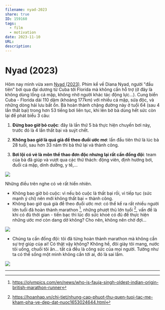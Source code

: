 ```yaml
---
filename: nyad-2023
share: true
ID: 159160
tags:
  - film
  - motivation
date: 2023-11-10
URL: 
description: 
---
```


# Nyad (2023)

Hôm nay mình vừa xem [Nyad (2023)](https://www.imdb.com/title/tt5302918/). Phim kể về Diana Nyad, người "đầu tiên" bơi qua đại dương từ Cuba tới Florida mà không cần hỗ trợ (ở đây là không dùng lồng cá mập, không nhờ người khác tác động lực...). Cung biển Cuba - Florida dài 110 dặm (khoảng 177km) với nhiều cá mập, sứa độc, và những dòng hải lưu bất ổn. Bà hoàn thành chặng đường này ở tuổi 64 (sau 4 lần thất bại) trong hơn 53 tiếng bơi liên tục, khi lên bờ bà dùng hết sức còn lại để phát biểu 3 câu:

1. **Đừng bao giờ bỏ cuộc**: đây là lần thứ 5 bà thực hiện chuyến bơi này, trước đó là 4 lần thất bại và suýt chết.

2. **Không bao giờ là quá già để theo đuổi ước mơ**: lần đầu tiên thử là lúc bà 28 tuổi, sau hơn 33 năm thì bà thử lại và thành công.

3. **Bơi lội có vẻ là môn thể thao đơn độc nhưng lại rất cần đồng đội**: team của bà đã giúp và vượt qua các thử thách: động viên, định hướng bơi, đuổi cá mập, dinh dưỡng, y tế,...

![](https://i.imgur.com/c5cqdDk.png)

Những điều trên nghe có vẻ rất hiển nhiên.

- Không bao giờ bỏ cuộc: vì nếu bỏ cuộc là thất bại rồi, vì tiếp tục (sức mạnh ý chí) nên mới không thất bại = thành công.
- Không bao giờ quá già để theo đuổi ước mơ: có thể kể ra rất nhiều người lớn tuổi đã hoàn thành marathon [^1], những phượt thủ lớn tuổi [^2], vấn đề là khi có đủ thời gian - tiền bạc thì lúc đó sức khoẻ có đủ để thực hiện những ước mơ còn dang dở không? Cho nên, không nên chờ đợi...

![](https://i.imgur.com/yHiyDSo.png)

- Chúng ta cần đồng đội: tôi đã từng hoàn thành marathon mà không cần sự trợ giúp của ai! Có thật vậy không? Không hề, đôi giày tôi mang, nước tôi uống, chuối tôi ăn... tất cả đều là công sức của mọi người. Tưởng như ta có thể sống một mình không cần tới ai, đó là sai lầm.


![](https://i.imgur.com/lgkYpAi.png)

---
[^1]: https://olympics.com/en/news/who-is-fauja-singh-oldest-indian-origin-british-marathon-runner
[^2]: https://hoanhap.vn/chi-tiet/nhung-cap-phuot-thu-quen-tuoi-tac-me-kham-pha-ve-dep-dat-nuoc1653024644.html
